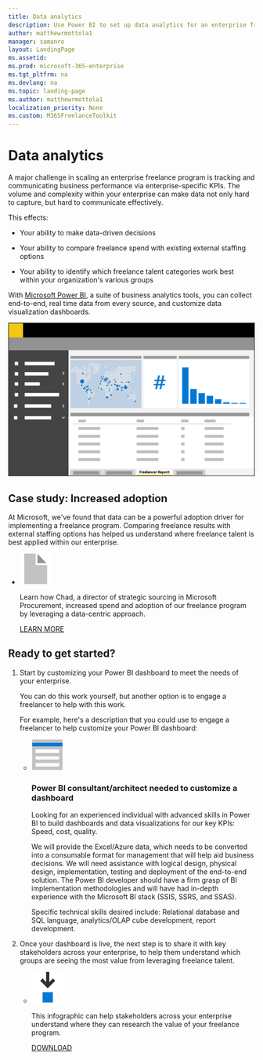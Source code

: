 ```yaml
---
title: Data analytics 
description: Use Power BI to set up data analytics for an enterprise freelance program.
author: matthewrmottola1
manager: samanro
layout: LandingPage
ms.assetid: 
ms.prod: microsoft-365-enterprise
ms.tgt_pltfrm: na
ms.devlang: na
ms.topic: landing-page
ms.author: matthewrmottola1
localization_priority: None 
ms.custom: M365FreelanceToolkit
---
```

Data analytics 
===================

A major challenge in scaling an enterprise freelance program is tracking and communicating business performance via enterprise-specific KPIs. The volume and complexity within your enterprise can make data not only hard to capture, but hard to communicate effectively.

This effects:

-   Your ability to make data-driven decisions

-   Your ability to compare freelance spend with existing external staffing options

-   Your ability to identify which freelance talent categories work best within your organization's various groups

With [Microsoft Power BI](https://powerbi.microsoft.com/), a suite of business analytics tools, you can collect end-to-end, real time data from every source, and customize data visualization dashboards.

![A spending report in PowerBI](media/M365_Freelance_visibility_freelancerreport.png)

Case study: Increased adoption
------------------------------

At Microsoft, we've found that data can be a powerful adoption driver for implementing a freelance program. Comparing freelance results with external staffing options has helped us understand where freelance talent is best applied within our enterprise.

<ul class="panelContent cardsF">
    <li>
        <div class="cardSize">
            <div class="cardPadding">
                <div class="card">
                    <div class="cardImageOuter">
                        <div class="cardImage">
                            <img src="media/document.png" alt="a document icon" />
                        </div>
                    </div>
                    <div class="cardText">
                        <p>Learn how Chad, a director of strategic sourcing in Microsoft Procurement, increased spend and adoption of our freelance program by leveraging a data-centric approach.</p>
                        <p><a href="dataanalyticscasestudy.md">LEARN MORE</a></p>
                    </div>
                </div>
            </div>
        </div>
    </li>
</ul>

Ready to get started?
---------------------

<ol>
    <li>
        <p>Start by customizing your Power BI dashboard to meet the needs of your enterprise.</p>
        <p>You can do this work yourself, but another option is to engage a freelancer to help with this work.</p>
        <p>For example, here's a description that you could use to engage a freelancer to help customize your Power BI dashboard:</p>
        <ul class="panelContent cardsF cols cols2">
            <li>
                <div class="cardSize">
                    <div class="cardPadding">
                        <div class="card">
                            <div class="cardImageOuter">
                                <div class="cardImage">
                                    <img src="media/bill-blue.png" alt="A job posting template icon" />
                                </div>
                            </div>
                            <div class="cardText">
                                <h3>Power BI consultant/architect needed to customize a dashboard</h3>
                                <p>Looking for an experienced individual with advanced skills in Power BI to build dashboards and data visualizations for our key KPIs: Speed, cost, quality.</p>
                                <p>We will provide the Excel/Azure data, which needs to be converted into a consumable format for management that will help aid business decisions. We will need assistance with logical design, physical design, implementation, testing and deployment of the end-to-end solution. The Power BI developer should have a firm grasp of BI implementation methodologies and will have had in-depth experience with the Microsoft BI stack (SSIS, SSRS, and SSAS).</p>
                                <p>Specific technical skills desired include: Relational database and SQL language, analytics/OLAP cube development, report development.</p>
                            </div>
                        </div>
                    </div>
                </div>
            </li>
        </ul>
    </li>
    <li>
        <p>Once your dashboard is live, the next step is to share it with key stakeholders across your enterprise, to help them understand which groups are seeing the most value from leveraging freelance talent.</p>
        <ul class="panelContent cardsF cols cols2">
            <li>
                <div class="cardSize">
                    <div class="cardPadding">
                        <div class="card">
                            <div class="cardImageOuter">
                                <div class="cardImage">
                                    <img src="media/download-blue.png" alt="Downloadable infographic" />
                                </div>
                            </div>
                            <div class="cardText">
                                <p>This infographic can help stakeholders across your enterprise understand where they can research the value of your freelance program.</p>
                                <p><a href="media/M365-FreelanceToolkit-TearSheet-DataAnalytics.pdf">DOWNLOAD</a></p>
                            </div>
                        </div>
                    </div>
                </div>
            </li>
        </ul>
    </li>
</ol>